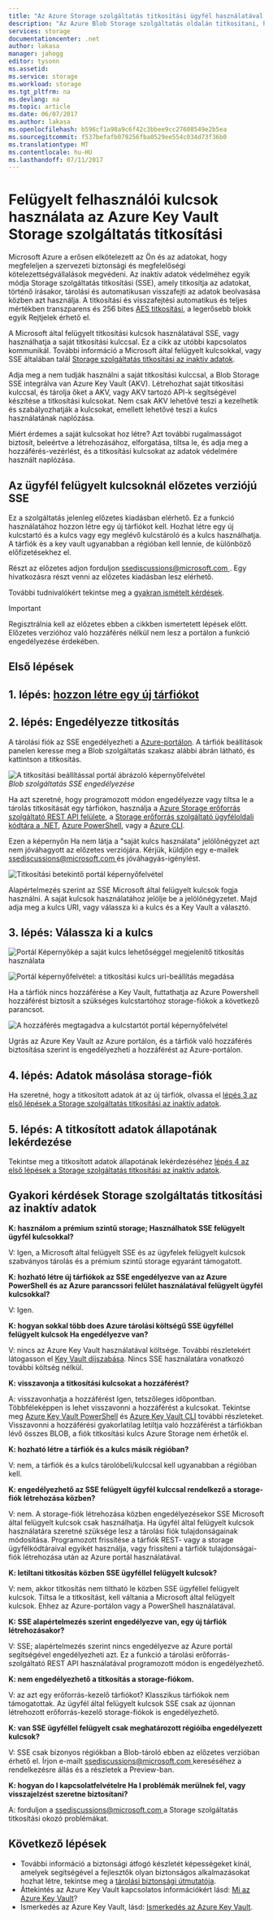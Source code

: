 ```yaml
---
title: "Az Azure Storage szolgáltatás titkosítási ügyfél használatával felügyelt kulcsok Azure Key Vault |} Microsoft Docs"
description: "Az Azure Blob Storage szolgáltatás oldalán titkosítani, ha az adatok tárolása az Azure Storage szolgáltatás titkosítási szolgáltatás segítségével, és visszafejteni, ha a felhasználói adatok beolvasása kulcsok kezelése."
services: storage
documentationcenter: .net
author: lakasa
manager: jahogg
editor: tysonn
ms.assetid: 
ms.service: storage
ms.workload: storage
ms.tgt_pltfrm: na
ms.devlang: na
ms.topic: article
ms.date: 06/07/2017
ms.author: lakasa
ms.openlocfilehash: b596cf1a98a9c6f42c3bbee9cc27608549e2b5ea
ms.sourcegitcommit: f537befafb079256fba0529ee554c034d73f36b0
ms.translationtype: MT
ms.contentlocale: hu-HU
ms.lasthandoff: 07/11/2017
---
```

# <a name="storage-service-encryption-using-customer-managed-keys-in-azure-key-vault"></a>Felügyelt felhasználói kulcsok használata az Azure Key Vault Storage szolgáltatás titkosítási

Microsoft Azure a erősen elkötelezett az Ön és az adatokat, hogy megfeleljen a szervezeti biztonsági és megfelelőségi kötelezettségvállalások megvédeni.  Az inaktív adatok védelméhez egyik módja Storage szolgáltatás titkosítási (SSE), amely titkosítja az adatokat, történő írásakor, tárolási és automatikusan visszafejti az adatok beolvasása közben azt használja. A titkosítási és visszafejtési automatikus és teljes mértékben transzparens és 256 bites [AES titkosítási](https://en.wikipedia.org/wiki/Advanced_Encryption_Standard), a legerősebb blokk egyik Rejtjelek érhető el.

A Microsoft által felügyelt titkosítási kulcsok használatával SSE, vagy használhatja a saját titkosítási kulccsal. Ez a cikk az utóbbi kapcsolatos kommunikál. További információ a Microsoft által felügyelt kulcsokkal, vagy SSE általában talál [Storage szolgáltatás titkosítási az inaktív adatok](storage-service-encryption.md).

Adja meg a nem tudják használni a saját titkosítási kulccsal, a Blob Storage SSE integrálva van Azure Key Vault (AKV). Létrehozhat saját titkosítási kulccsal, és tárolja őket a AKV, vagy AKV tartozó API-k segítségével készítése a titkosítási kulcsokat. Nem csak AKV lehetővé teszi a kezelhetik és szabályozhatják a kulcsokat, emellett lehetővé teszi a kulcs használatának naplózása. 

Miért érdemes a saját kulcsokat hoz létre? Azt további rugalmasságot biztosít, beleértve a létrehozásához, elforgatása, tiltsa le, és adja meg a hozzáférés-vezérlést, és a titkosítási kulcsokat az adatok védelmére használt naplózása.

## <a name="sse-with-customer-managed-keys-preview"></a>Az ügyfél felügyelt kulcsoknál előzetes verziójú SSE

Ez a szolgáltatás jelenleg előzetes kiadásban elérhető. Ez a funkció használatához hozzon létre egy új tárfiókot kell. Hozhat létre egy új kulcstartó és a kulcs vagy egy meglévő kulcstároló és a kulcs használhatja. A tárfiók és a key vault ugyanabban a régióban kell lennie, de különböző előfizetésekhez el.

Részt az előzetes adjon forduljon [ ssediscussions@microsoft.com ](mailto:ssediscussions@microsoft.com). Egy hivatkozásra részt venni az előzetes kiadásban lesz elérhető.

További tudnivalókért tekintse meg a [gyakran ismételt kérdések](#frequently-asked-questions-about-storage-service-encryption-for-data-at-rest).

> [!IMPORTANT]
> Regisztrálnia kell az előzetes ebben a cikkben ismertetett lépések előtt. Előzetes verzióhoz való hozzáférés nélkül nem lesz a portálon a funkció engedélyezése érdekében.

## <a name="getting-started"></a>Első lépések
## <a name="step-1-create-a-new-storage-accountstorage-create-storage-accountmd"></a>1. lépés: [hozzon létre egy új tárfiókot](storage-create-storage-account.md)

## <a name="step-2-enable-encryption"></a>2. lépés: Engedélyezze titkosítás
A tárolási fiók az SSE engedélyezheti a [Azure-portálon](https://portal.azure.com). A tárfiók beállítások panelen keresse meg a Blob szolgáltatás szakasz alábbi ábrán látható, és kattintson a titkosítás.

![A titkosítási beállítással portál ábrázoló képernyőfelvétel](./media/storage-service-encryption/image1.png)
<br/>*Blob szolgáltatás SSE engedélyezése*

Ha azt szeretné, hogy programozott módon engedélyezze vagy tiltsa le a tárolás titkosítását egy tárfiókon, használja a [Azure Storage erőforrás szolgáltató REST API felülete](https://docs.microsoft.com/en-us/rest/api/storagerp/?redirectedfrom=MSDN), a [Storage erőforrás szolgáltató ügyféloldali kódtára a .NET](https://docs.microsoft.com/en-us/dotnet/api/?redirectedfrom=MSDN), [Azure PowerShell](https://docs.microsoft.com/en-us/powershell/azure/overview?view=azurermps-4.0.0), vagy a [Azure CLI](https://docs.microsoft.com/en-us/azure/storage/storage-azure-cli).

Ezen a képernyőn Ha nem látja a "saját kulcs használata" jelölőnégyzet azt nem jóváhagyott az előzetes verziójára. Kérjük, küldjön egy e-mailek [ ssediscussions@microsoft.com ](mailto:ssediscussions@microsoft.com) és jóváhagyás-igénylést.

![Titkosítási betekintő portál képernyőfelvétel](./media/storage-service-encryption-customer-managed-keys/ssecmk1.png)

Alapértelmezés szerint az SSE Microsoft által felügyelt kulcsok fogja használni. A saját kulcsok használatához jelölje be a jelölőnégyzetet. Majd adja meg a kulcs URI, vagy válassza ki a kulcs és a Key Vault a választó.

## <a name="step-3-select-your-key"></a>3. lépés: Válassza ki a kulcs

![Portál Képernyőkép a saját kulcs lehetőséggel megjelenítő titkosítás használata](./media/storage-service-encryption-customer-managed-keys/ssecmk2.png)

![Portál képernyőfelvétel: a titkosítási kulcs uri-beállítás megadása](./media/storage-service-encryption-customer-managed-keys/ssecmk3.png)

Ha a tárfiók nincs hozzáférése a Key Vault, futtathatja az Azure Powershell hozzáférést biztosít a szükséges kulcstartóhoz storage-fiókok a következő parancsot.

![A hozzáférés megtagadva a kulcstartót portál képernyőfelvétel](./media/storage-service-encryption-customer-managed-keys/ssecmk4.png)

Ugrás az Azure Key Vault az Azure portálon, és a tárfiók való hozzáférés biztosítása szerint is engedélyezheti a hozzáférést az Azure-portálon.

## <a name="step-4-copy-data-to-storage-account"></a>4. lépés: Adatok másolása storage-fiók
Ha szeretné, hogy a titkosított adatok át az új tárfiók, olvassa el [lépés 3 az első lépések a Storage szolgáltatás titkosítási az inaktív adatok](https://docs.microsoft.com/en-us/azure/storage/storage-service-encryption#step-3-copy-data-to-storage-account).

## <a name="step-5-query-the-status-of-the-encrypted-data"></a>5. lépés: A titkosított adatok állapotának lekérdezése
Tekintse meg a titkosított adatok állapotának lekérdezéséhez [lépés 4 az első lépések a Storage szolgáltatás titkosítási az inaktív adatok](https://docs.microsoft.com/en-us/azure/storage/storage-service-encryption#step-4-query-the-status-of-the-encrypted-data).

## <a name="frequently-asked-questions-about-storage-service-encryption-for-data-at-rest"></a>Gyakori kérdések Storage szolgáltatás titkosítási az inaktív adatok
**K: használom a prémium szintű storage; Használhatok SSE felügyelt ügyfél kulcsokkal?**

V: Igen, a Microsoft által felügyelt SSE és az ügyfelek felügyelt kulcsok szabványos tárolás és a prémium szintű storage egyaránt támogatott. 

**K: hozható létre új tárfiókok az SSE engedélyezve van az Azure PowerShell és az Azure parancssori felület használatával felügyelt ügyfél kulcsokkal?**

V: Igen.

**K: hogyan sokkal több does Azure tárolási költségű SSE ügyféllel felügyelt kulcsok Ha engedélyezve van?**

V: nincs az Azure Key Vault használatával költsége. További részletekért látogasson el [Key Vault díjszabása](https://azure.microsoft.com/en-us/pricing/details/key-vault/). Nincs SSE használatára vonatkozó további költség nélkül.

**K: visszavonja a titkosítási kulcsokat a hozzáférést?**

A: visszavonhatja a hozzáférést Igen, tetszőleges időpontban. Többféleképpen is lehet visszavonni a hozzáférést a kulcsokat. Tekintse meg [Azure Key Vault PowerShell](https://docs.microsoft.com/en-us/powershell/module/azurerm.keyvault/?view=azurermps-4.0.0) és [Azure Key Vault CLI](https://docs.microsoft.com/en-us/cli/azure/keyvault) további részleteket. Visszavonni a hozzáférési gyakorlatilag letiltja való hozzáférést a tárfiókban lévő összes BLOB, a fiók titkosítási kulcs Azure Storage nem érhetők el.

**K: hozható létre a tárfiók és a kulcs másik régióban?**

V: nem, a tárfiók és a kulcs tárolóbeli/kulccsal kell ugyanabban a régióban kell. 

**K: engedélyezhető az SSE felügyelt ügyfél kulccsal rendelkező a storage-fiók létrehozása közben?**

V: nem. A storage-fiók létrehozása közben engedélyezésekor SSE Microsoft által felügyelt kulcsok csak használhatja. Ha ügyfél által felügyelt kulcsok használatára szeretné szüksége lesz a tárolási fiók tulajdonságainak módosítása. Programozott frissítése a tárfiók REST- vagy a storage ügyfélkódtáraival egyikét használja, vagy frissíteni a tárfiók tulajdonságai-fiók létrehozása után az Azure portál használatával.

**K: letiltani titkosítás közben SSE ügyféllel felügyelt kulcsok?**

V: nem, akkor titkosítás nem tiltható le közben SSE ügyféllel felügyelt kulcsok. Tiltsa le a titkosítást, kell váltania a Microsoft által felügyelt kulcsok. Ehhez az Azure-portálon vagy a PowerShell használatával.

**K: SSE alapértelmezés szerint engedélyezve van, egy új tárfiók létrehozásakor?**

V: SSE; alapértelmezés szerint nincs engedélyezve az Azure portál segítségével engedélyezheti azt. Ez a funkció a tárolási erőforrás-szolgáltató REST API használatával programozott módon is engedélyezhető. 

**K: nem engedélyezhető a titkosítás a storage-fiókom.**

V: az azt egy erőforrás-kezelő tárfiókot? Klasszikus tárfiókok nem támogatottak. Az ügyfél által felügyelt kulcsok SSE csak az újonnan létrehozott erőforrás-kezelő storage-fiókok is engedélyezhető.

**K: van SSE ügyféllel felügyelt csak meghatározott régióiba engedélyezett kulcsok?**

V: SSE csak bizonyos régiókban a Blob-tároló ebben az előzetes verzióban érhető el. Írjon e-mailt [ ssediscussions@microsoft.com ](mailto:ssediscussions@microsoft.com) kereséséhez a rendelkezésre állás és a részletek a Preview-ban. 

**K: hogyan do I kapcsolatfelvételre Ha I problémák merülnek fel, vagy visszajelzést szeretne biztosítani?**

A: forduljon a [ ssediscussions@microsoft.com ](mailto:ssediscussions@microsoft.com) a Storage szolgáltatás titkosítási okozó problémákat. 

## <a name="next-steps"></a>Következő lépések

*   További információ a biztonsági átfogó készletét képességeket kínál, amelyek segítségével a fejlesztők olyan biztonságos alkalmazásokat hozhat létre, tekintse meg a [tárolási biztonsági útmutatója](https://docs.microsoft.com/en-us/azure/storage/storage-security-guide).
*   Áttekintés az Azure Key Vault kapcsolatos információkért lásd: [Mi az Azure Key Vault](https://docs.microsoft.com/en-us/azure/key-vault/key-vault-whatis)?
*   Ismerkedés az Azure Key Vault, lásd: [Ismerkedés az Azure Key Vault](../key-vault/key-vault-get-started.md).
